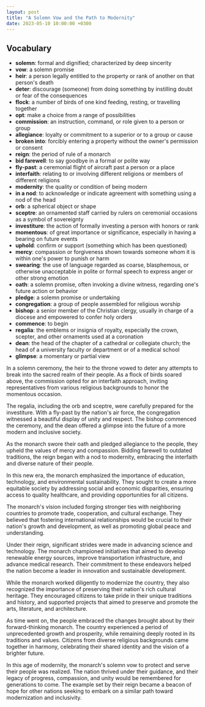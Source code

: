 ```yaml
---
layout: post
title: "A Solemn Vow and the Path to Modernity"
date: 2023-05-10 10:00:00 +0300
---
```


## Vocabulary

- **solemn**: formal and dignified; characterized by deep sincerity
- **vow**: a solemn promise
- **heir**: a person legally entitled to the property or rank of another on that person's death
- **deter**: discourage (someone) from doing something by instilling doubt or fear of the consequences
- **flock**: a number of birds of one kind feeding, resting, or travelling together
- **opt**: make a choice from a range of possibilities
- **commission**: an instruction, command, or role given to a person or group
- **allegiance**: loyalty or commitment to a superior or to a group or cause
- **broken into**: forcibly entering a property without the owner's permission or consent
- **reign**: the period of rule of a monarch
- **bid farewell**: to say goodbye in a formal or polite way
- **fly-past**: a ceremonial flight of aircraft past a person or a place
- **interfaith**: relating to or involving different religions or members of different religions
- **modernity**: the quality or condition of being modern
- **in a nod**: to acknowledge or indicate agreement with something using a nod of the head
- **orb**: a spherical object or shape
- **sceptre**: an ornamented staff carried by rulers on ceremonial occasions as a symbol of sovereignty
- **investiture**: the action of formally investing a person with honors or rank
- **momentous**: of great importance or significance, especially in having a bearing on future events
- **uphold**: confirm or support (something which has been questioned)
- **mercy**: compassion or forgiveness shown towards someone whom it is within one's power to punish or harm
- **swearing**: the use of language regarded as coarse, blasphemous, or otherwise unacceptable in polite or formal speech to express anger or other strong emotion
- **oath**: a solemn promise, often invoking a divine witness, regarding one's future action or behavior
- **pledge**: a solemn promise or undertaking
- **congregation**: a group of people assembled for religious worship
- **bishop**: a senior member of the Christian clergy, usually in charge of a diocese and empowered to confer holy orders
- **commence**: to begin
- **regalia**: the emblems or insignia of royalty, especially the crown, scepter, and other ornaments used at a coronation
- **dean**: the head of the chapter of a cathedral or collegiate church; the head of a university faculty or department or of a medical school
- **glimpse**: a momentary or partial view

In a solemn ceremony, the heir to the throne vowed to deter any attempts to break into the sacred realm of their people. As a flock of birds soared above, the commission opted for an interfaith approach, inviting representatives from various religious backgrounds to honor the momentous occasion.

The regalia, including the orb and sceptre, were carefully prepared for the investiture. With a fly-past by the nation's air force, the congregation witnessed a beautiful display of unity and respect. The bishop commenced the ceremony, and the dean offered a glimpse into the future of a more modern and inclusive society.

As the monarch swore their oath and pledged allegiance to the people, they upheld the values of mercy and compassion. Bidding farewell to outdated traditions, the reign began with a nod to modernity, embracing the interfaith and diverse nature of their people.

In this new era, the monarch emphasized the importance of education, technology, and environmental sustainability. They sought to create a more equitable society by addressing social and economic disparities, ensuring access to quality healthcare, and providing opportunities for all citizens.

The monarch's vision included forging stronger ties with neighboring countries to promote trade, cooperation, and cultural exchange. They believed that fostering international relationships would be crucial to their nation's growth and development, as well as promoting global peace and understanding.

Under their reign, significant strides were made in advancing science and technology. The monarch championed initiatives that aimed to develop renewable energy sources, improve transportation infrastructure, and advance medical research. Their commitment to these endeavors helped the nation become a leader in innovation and sustainable development.

While the monarch worked diligently to modernize the country, they also recognized the importance of preserving their nation's rich cultural heritage. They encouraged citizens to take pride in their unique traditions and history, and supported projects that aimed to preserve and promote the arts, literature, and architecture.

As time went on, the people embraced the changes brought about by their forward-thinking monarch. The country experienced a period of unprecedented growth and prosperity, while remaining deeply rooted in its traditions and values. Citizens from diverse religious backgrounds came together in harmony, celebrating their shared identity and the vision of a brighter future.

In this age of modernity, the monarch's solemn vow to protect and serve their people was realized. The nation thrived under their guidance, and their legacy of progress, compassion, and unity would be remembered for generations to come. The example set by their reign became a beacon of hope for other nations seeking to embark on a similar path toward modernization and inclusivity.